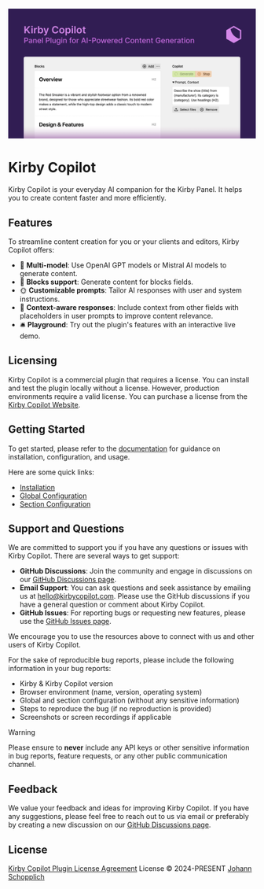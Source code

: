[![Kirby Copilot](./.github/social-card.png)](https://kirbycopilot.com)

# Kirby Copilot

Kirby Copilot is your everyday AI companion for the Kirby Panel. It helps you to create content faster and more efficiently.

## Features

To streamline content creation for you or your clients and editors, Kirby Copilot offers:

- 🦙 **Multi-model**: Use OpenAI GPT models or Mistral AI models to generate content.
- 🧱 **Blocks support**: Generate content for blocks fields.
- 🌞 **Customizable prompts**: Tailor AI responses with user and system instructions.
- 🎀 **Context-aware responses**: Include context from other fields with placeholders in user prompts to improve content relevance.
- 🛎️ **Playground**: Try out the plugin's features with an interactive live demo.

## Licensing

Kirby Copilot is a commercial plugin that requires a license. You can install and test the plugin locally without a license. However, production environments require a valid license. You can purchase a license from the [Kirby Copilot Website](https://kirbycopilot.com/buy).

## Getting Started

To get started, please refer to the [documentation](https://kirbycopilot.com/docs/getting-started) for guidance on installation, configuration, and usage.

Here are some quick links:

- [Installation](https://kirbycopilot.com/docs/getting-started/installation)
- [Global Configuration](https://kirbycopilot.com/docs/configuration/global)
- [Section Configuration](https://kirbycopilot.com/docs/configuration/section)

## Support and Questions

We are committed to support you if you have any questions or issues with Kirby Copilot. There are several ways to get support:

- **GitHub Discussions**: Join the community and engage in discussions on our [GitHub Discussions page](https://github.com/kirby-tools/community/discussions).
- **Email Support**: You can ask questions and seek assistance by emailing us at [hello@kirbycopilot.com](mailto:hello@kirbycopilot.com). Please use the GitHub discussions if you have a general question or comment about Kirby Copilot.
- **GitHub Issues**: For reporting bugs or requesting new features, please use the [GitHub Issues page](https://github.com/kirby-tools/community/issues).

We encourage you to use the resources above to connect with us and other users of Kirby Copilot.

For the sake of reproducible bug reports, please include the following information in your bug reports:

- Kirby & Kirby Copilot version
- Browser environment (name, version, operating system)
- Global and section configuration (without any sensitive information)
- Steps to reproduce the bug (if no reproduction is provided)
- Screenshots or screen recordings if applicable

> [!WARNING]
> Please ensure to **never** include any API keys or other sensitive information in bug reports, feature requests, or any other public communication channel.

## Feedback

We value your feedback and ideas for improving Kirby Copilot. If you have any suggestions, please feel free to reach out to us via email or preferably by creating a new discussion on our [GitHub Discussions page](https://github.com/kirby-tools/community/discussions).

## License

[Kirby Copilot Plugin License Agreement](./LICENSE.md) License © 2024-PRESENT [Johann Schopplich](https://github.com/johannschopplich)
